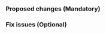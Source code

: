 <!--
    Thanks for your contribution.
    See [CONTRIBUTING](CONTRIBUTING.md) for contribution guidelines.
-->

### Proposed changes (Mandatory)

<!--
    Tell us what you did and why:

    One line short description

    And details in other paragraphs.
-->

### Fix issues (Optional)

<!--
    Tell us what issues you fixed, e.g., fix #123
-->
